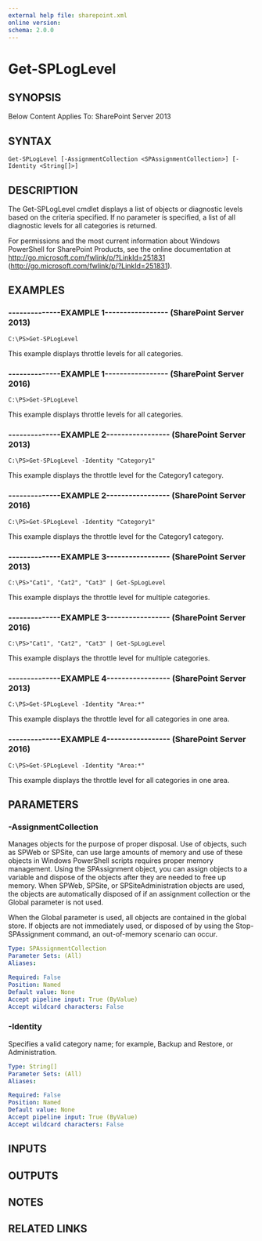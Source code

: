 ```yaml
---
external help file: sharepoint.xml
online version: 
schema: 2.0.0
---
```


# Get-SPLogLevel

## SYNOPSIS
Below Content Applies To: SharePoint Server 2013

## SYNTAX

```
Get-SPLogLevel [-AssignmentCollection <SPAssignmentCollection>] [-Identity <String[]>]
```

## DESCRIPTION
The Get-SPLogLevel cmdlet displays a list of objects or diagnostic levels based on the criteria specified.
If no parameter is specified, a list of all diagnostic levels for all categories is returned.

For permissions and the most current information about Windows PowerShell for SharePoint Products, see the online documentation at http://go.microsoft.com/fwlink/p/?LinkId=251831 (http://go.microsoft.com/fwlink/p/?LinkId=251831).

## EXAMPLES

### --------------EXAMPLE 1----------------- (SharePoint Server 2013)
```
C:\PS>Get-SPLogLevel
```

This example displays throttle levels for all categories.

### --------------EXAMPLE 1----------------- (SharePoint Server 2016)
```
C:\PS>Get-SPLogLevel
```

This example displays throttle levels for all categories.

### --------------EXAMPLE 2----------------- (SharePoint Server 2013)
```
C:\PS>Get-SPLogLevel -Identity "Category1"
```

This example displays the throttle level for the Category1 category.

### --------------EXAMPLE 2----------------- (SharePoint Server 2016)
```
C:\PS>Get-SPLogLevel -Identity "Category1"
```

This example displays the throttle level for the Category1 category.

### --------------EXAMPLE 3----------------- (SharePoint Server 2013)
```
C:\PS>"Cat1", "Cat2", "Cat3" | Get-SpLogLevel
```

This example displays the throttle level for multiple categories.

### --------------EXAMPLE 3----------------- (SharePoint Server 2016)
```
C:\PS>"Cat1", "Cat2", "Cat3" | Get-SpLogLevel
```

This example displays the throttle level for multiple categories.

### --------------EXAMPLE 4----------------- (SharePoint Server 2013)
```
C:\PS>Get-SPLogLevel -Identity "Area:*"
```

This example displays the throttle level for all categories in one area.

### --------------EXAMPLE 4----------------- (SharePoint Server 2016)
```
C:\PS>Get-SPLogLevel -Identity "Area:*"
```

This example displays the throttle level for all categories in one area.

## PARAMETERS

### -AssignmentCollection
Manages objects for the purpose of proper disposal.
Use of objects, such as SPWeb or SPSite, can use large amounts of memory and use of these objects in Windows PowerShell scripts requires proper memory management.
Using the SPAssignment object, you can assign objects to a variable and dispose of the objects after they are needed to free up memory.
When SPWeb, SPSite, or SPSiteAdministration objects are used, the objects are automatically disposed of if an assignment collection or the Global parameter is not used.

When the Global parameter is used, all objects are contained in the global store.
If objects are not immediately used, or disposed of by using the Stop-SPAssignment command, an out-of-memory scenario can occur.

```yaml
Type: SPAssignmentCollection
Parameter Sets: (All)
Aliases: 

Required: False
Position: Named
Default value: None
Accept pipeline input: True (ByValue)
Accept wildcard characters: False
```

### -Identity
Specifies a valid category name; for example, Backup and Restore, or Administration.

```yaml
Type: String[]
Parameter Sets: (All)
Aliases: 

Required: False
Position: Named
Default value: None
Accept pipeline input: True (ByValue)
Accept wildcard characters: False
```

## INPUTS

## OUTPUTS

## NOTES

## RELATED LINKS

